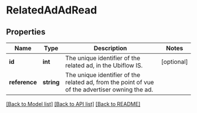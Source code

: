 # RelatedAdAdRead

## Properties
Name | Type | Description | Notes
------------ | ------------- | ------------- | -------------
**id** | **int** | The unique identifier of the related ad, in the Ubiflow IS. | [optional] 
**reference** | **string** | The unique identifier of the related ad, from the point of vue of the advertiser owning the ad. | 

[[Back to Model list]](../../README.md#documentation-for-models) [[Back to API list]](../../README.md#documentation-for-api-endpoints) [[Back to README]](../../README.md)

